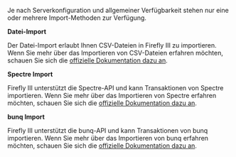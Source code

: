 Je nach Serverkonfiguration und allgemeiner Verfügbarkeit stehen nur eine oder mehrere Import-Methoden zur Verfügung.

**Datei-Import**

Der Datei-Import erlaubt Ihnen CSV-Dateien in Firefly III zu importieren. Wenn Sie mehr über das Importieren von CSV-Dateien erfahren möchten, schauen Sie sich die [offizielle Dokumentation dazu an](https://firefly-iii.readthedocs.io/en/latest/import/csv.html).

**Spectre Import**

Firefly III unterstützt die Spectre-API und kann Transaktionen von Spectre importieren. Wenn Sie mehr über das Importieren von Spectre erfahren möchten, schauen Sie sich die [offizielle Dokumentation dazu an](https://firefly-iii.readthedocs.io/en/latest/import/spectre.html).

**bunq Import**

Firefly III unterstützt die bunq-API und kann Transaktionen von bunq importieren. Wenn Sie mehr über das Importieren von bunq erfahren möchten, schauen Sie sich die [offizielle Dokumentation dazu an](https://firefly-iii.readthedocs.io/en/latest/import/bunq.html).